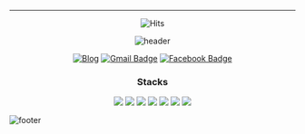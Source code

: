 ---

<div align=center>

![Hits](https://hits.seeyoufarm.com/api/count/incr/badge.svg?url=https%3A%2F%2Fgithub.com%2Fgjbae1212%2Fhit-counter)                   

</div>

<div align=center>


![header](https://capsule-render.vercel.app/api?type=slice&text=j0n9hyun&fontColor=30336b&animation=twinkling)


[![Blog](http://img.shields.io/badge/-Blog-black?style=flat&logo=github&link=https://j0n9hyun.xyz/)](https://j0n9hyun.xyz/)
[![Gmail Badge](https://img.shields.io/badge/Gmail-d14836?style=flat&logo=Gmail&logoColor=white&link=mailto:j0n9yhun@mail.com)](mailto:j0n9hyun@gmail.com)
[![Facebook Badge](https://img.shields.io/badge/Facebook-1877f2?style=flat&logo=facebook&logoColor=white&link=https://www.fb.com/j0n9hyun)](https://www.fb.com/j0n9hyun)

### Stacks


[![](http://img.shields.io/badge/-React.js-0088cc?style=flat&logo=React)](https://ko.reactjs.org/)
[![](http://img.shields.io/badge/-Node.js-339933?style=flat&logo=nodemon)](https://nodejs.org/ko/)
[![](http://img.shields.io/badge/-JavaScript-654FF0?style=00874d&logo=javascript)](https://developer.mozilla.org/ko/docs/Web/JavaScript)
[![](http://img.shields.io/badge/-TypeScript-007ACC?style=flat&logo=TypeScript)](https://www.typescriptlang.org/)
[![](http://img.shields.io/badge/Python-FFA500?style=flat&logo=python)](https://www.python.org/)
[![](http://img.shields.io/badge/-Docker-6A5FBB?style=00874d&logo=docker)](https://www.docker.com/)
[![](http://img.shields.io/badge/CTF-1A1A1A?style=flat&logo=hackaday)](https://ctf.j0n9hyun.xyz/)

</div>

![footer](https://capsule-render.vercel.app/api?type=slice&color=ff9ff3&rotate=270&section=footer)



<!--
- 👯 I’m looking to collaborate on ...
- 🤔 I’m looking for help with ...
- 💬 Ask me about ...
- 📫 How to reach me: ...
- 😄 Pronouns: ...
- ⚡ Fun fact: ...
-->
